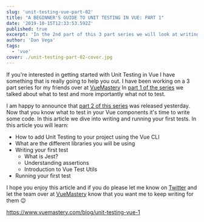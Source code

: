 ```yaml
---
slug: 'unit-testing-vue-part-02'
title: "A BEGINNER'S GUIDE TO UNIT TESTING IN VUE: PART 1"
date: '2019-10-15T12:33:53.592Z'
published: true
excerpt: 'In the 2nd part of this 3 part series we will look at writing and running your first unit test in Vue'
author: 'Dan Vega'
tags:
  - 'vue'
cover: ./unit-testing-part-02-cover.jpg
---
```


If you're interested in getting started with Unit Testing in Vue I have something that is really going to help you out. I have been working on a 3 part series for my friends over at [VueMastery](https://www.vuemastery.com) In [part 1 of the series](https://www.vuemastery.com/blog/unit-testing-vue-1) we talked about what to test and more importantly what not to test.

I am happy to announce that [part 2 of this series](https://www.vuemastery.com/blog/unit-testing-vue-1) was released yesterday. Now that you know what to test in your Vue components it's time to write some code. In this article we dive into writing and running your first tests. In this article you will learn:

- How to add Unit Testing to your project using the Vue CLI
- What are the different libraries you will be using
- Writing your first test
  - What is Jest?
  - Understanding assertions
  - Introduction to Vue Test Utils
- Running your first test

I hope you enjoy this article and if you do please let me know on [Twitter](https://twitter.com/therealdanvega) and let the team over at [VueMastery](https://twitter.com/VueMastery) know that you want me to keep writing for them 😉

https://www.vuemastery.com/blog/unit-testing-vue-1
